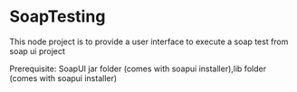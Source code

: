 # SoapTesting

This node project is to provide a user interface to execute a soap test from soap ui project

Prerequisite:
SoapUI jar folder (comes with soapui installer),lib folder (comes with soapui installer)
